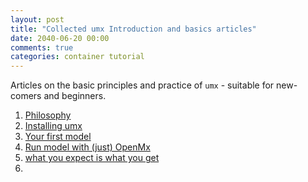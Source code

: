 ```yaml
---
layout: post
title: "Collected umx Introduction and basics articles"
date: 2040-06-20 00:00
comments: true
categories: container tutorial
---
```


<a name="top"></a>

Articles on the basic principles and practice of `umx` - suitable for new-comers and beginners.

1. [Philosophy](http://tbates.github.io/models/tutorial/2020/12/20/Philosophy.html)
2. [Installing umx](http://tbates.github.io/models/tutorial/2020/12/10/Install.html)
3. [Your first model](http://tbates.github.io/models/tutorial/2020/11/30/First-steps.html)
4. [Run model with (just) OpenMx](http://tbates.github.io/models/tutorial/2020/11/25/Base-OpenMx.html)
5. [what you expect is what you get](http://tbates.github.io/models/tutorial/2020/10/20/What_you_want_is_what_you_get.html)
6. 
